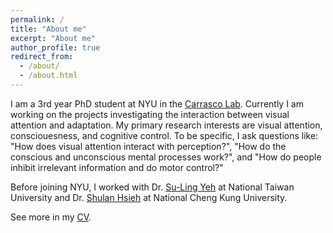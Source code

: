 ```yaml
---
permalink: /
title: "About me"
excerpt: "About me"
author_profile: true
redirect_from: 
  - /about/
  - /about.html
---
```


I am a 3rd year PhD student at NYU in the [Carrasco Lab](https://carrascolab.hosting.nyu.edu/). Currently I am working on the projects investigating the interaction between visual attention and adaptation. 
My primary research interests are visual attention, consciouesness, and cognitive control. To be specific, I ask questions like: "How does visual attention interact with perception?", "How do the conscious and unconscious mental processes work?", and "How do people inhibit irrelevant information and do motor control?"

Before joining NYU, I worked with Dr. [Su-Ling Yeh](http://epa.psy.ntu.edu.tw/) at National Taiwan University and Dr. [Shulan Hsieh](http://140.116.183.157/) at National Cheng Kung University.

See more in my [CV](http://hsinghaolee.github.io/files/HsingHaoLee_CV_2023.pdf).
